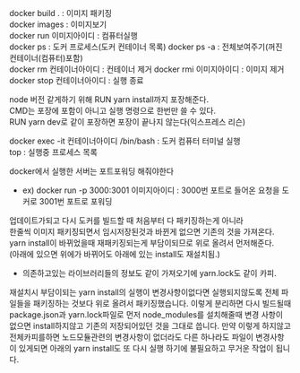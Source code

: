 docker build . : 이미지 패키징  
docker images : 이미지보기  
docker run 이미지아이디 : 컴퓨터실행  
docker ps : 도커 프로세스(도커 컨테이너 목록)
docker ps -a : 전체보여주기(꺼진 컨테이너(컴퓨터)포함)  
docker rm 컨테이너아이디 : 컨테이너 제거
docker rmi 이미지아이디 : 이미지 제거
docker stop 컨테이너아이디 : 실행 종료

node 버전 같게하기 위해 RUN yarn install까지 포장해준다.  
CMD는 포장에 포함이 아니고 실행 명령으로 한번만 쓸 수 있다.  
RUN yarn dev로 같이 포장하면 포장이 끝나지 않는다(익스프레스 리슨)

docker exec -it 컨테이너아이디 /bin/bash : 도커 컴퓨터 터미널 실행  
top : 실행중 프로세스 목록

docker에서 실행한 서버는 포트포워딩 해줘야한다

- ex) docker run -p 3000:3001 이미지아이디 :
  3000번 포트로 들어온 요청을 도커로 3001번 포트로 포워딩

업데이트가되고 다시 도커를 빌드할 때 처음부터 다 패키징하는게 아니라  
한줄씩 이미지 패키징되면서 임시저장된것과 바뀐게 없으면 기존의 것을 가져온다.  
yarn install이 바뀌었을때 재패키징되는게 부담이되므로 위로 올려서 먼저해준다.  
(아래에 있으면 위에가 바뀌어도 아래에 있는 install도 재설치됨.)

- 의존하고있는 라이브러리들의 정보도 같이 가져오기에 yarn.lock도 같이 카피.

재설치시 부담이되는 yarn install의 실행이 변경사항이없다면 실행되지않도록 전체 파일들을 패키징하는 것보다 위로 올려서 패키징했습니다. 이렇게 분리하면 다시 빌드될때 package.json과 yarn.lock파일로 먼저 node_modules를 설치해줄때 변경 사항이 없으면 install하지않고 기존의 저장되어있던 것을 그대로 씁니다. 만약 이렇게 하지않고 전체카피를하면 노드모듈관련의 변경사항이 없더라도 다른 하나라도 파일이 변경사항이 있게되면 아래의 yarn install도 또 다시 실행 하기에 불필요하고 무거운 작업이 됩니다.
